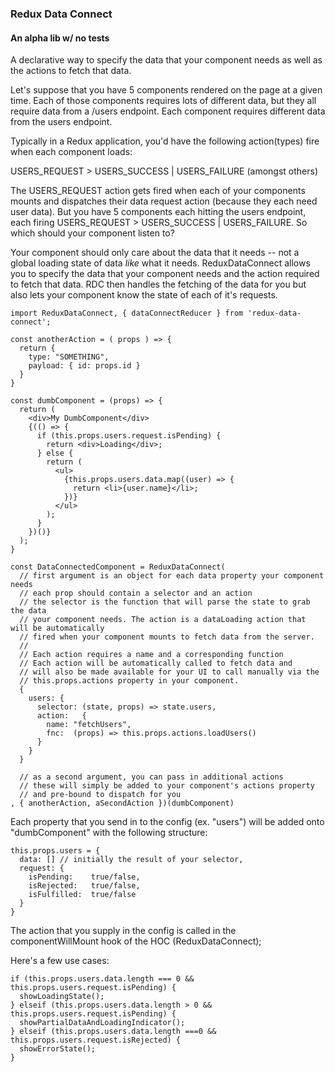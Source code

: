 ### Redux Data Connect
#### An alpha lib w/ no tests

A declarative way to specify the data that your component needs as well as the actions to fetch that data.

Let's suppose that you have 5 components rendered on the page at a given time. Each of those components requires
lots of different data, but they all require data from a /users endpoint. Each component requires different
data from the users endpoint.

Typically in a Redux application, you'd have the following action(types) fire when each component loads:

USERS_REQUEST > USERS_SUCCESS | USERS_FAILURE (amongst others)

The USERS_REQUEST action gets fired when each of your components mounts and dispatches their data request action (because they each need user data). But you have 5 components each hitting the users endpoint, each firing USERS_REQUEST > USERS_SUCCESS | USERS_FAILURE. So which should your component listen to?

Your component should only care about the data that it needs -- not a global loading state of data _like_ what it needs. ReduxDataConnect allows you to specify the data that your component needs and the action required to fetch that data. RDC then handles the fetching of the data for you but also lets your component know the state of each of it's requests.



```
import ReduxDataConnect, { dataConnectReducer } from 'redux-data-connect';

const anotherAction = ( props ) => {
  return {
    type: "SOMETHING",
    payload: { id: props.id }
  }
}

const dumbComponent = (props) => {
  return (
    <div>My DumbComponent</div>
    {(() => {
      if (this.props.users.request.isPending) {
        return <div>Loading</div>;
      } else {
        return (
          <ul>
            {this.props.users.data.map((user) => {
              return <li>{user.name}</li>;
            })}
          </ul>
        );
      }
    })()}
  );
}

const DataConnectedComponent = ReduxDataConnect(
  // first argument is an object for each data property your component needs
  // each prop should contain a selector and an action
  // the selector is the function that will parse the state to grab the data
  // your component needs. The action is a dataLoading action that will be automatically
  // fired when your component mounts to fetch data from the server.
  //
  // Each action requires a name and a corresponding function
  // Each action will be automatically called to fetch data and
  // will also be made available for your UI to call manually via the
  // this.props.actions property in your component.
  {
    users: {
      selector: (state, props) => state.users,
      action:   {
        name: "fetchUsers",
        fnc:  (props) => this.props.actions.loadUsers()
      }
    }
  }

  // as a second argument, you can pass in additional actions
  // these will simply be added to your component's actions property
  // and pre-bound to dispatch for you
, { anotherAction, aSecondAction })(dumbComponent)
```


Each property that you send in to the config (ex. "users") will be added onto "dumbComponent" with the following structure:

```
this.props.users = {
  data: [] // initially the result of your selector,
  request: {
    isPending:    true/false,
    isRejected:   true/false,
    isFulfilled:  true/false
  }
}
```

The action that you supply in the config is called in the componentWillMount hook of the HOC (ReduxDataConnect);


Here's a few use cases:

```
if (this.props.users.data.length === 0 && this.props.users.request.isPending) {
  showLoadingState();
} elseif (this.props.users.data.length > 0 && this.props.users.request.isPending) {
  showPartialDataAndLoadingIndicator();
} elseif (this.props.users.data.length ===0 && this.props.users.request.isRejected) {
  showErrorState();
}
```
